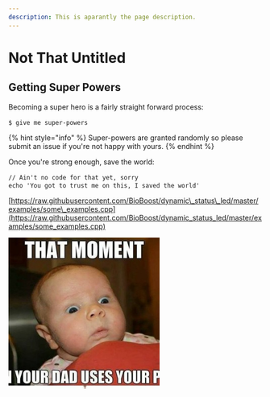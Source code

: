 ```yaml
---
description: This is aparantly the page description.
---
```


# Not That Untitled

## Getting Super Powers

Becoming a super hero is a fairly straight forward process:

```
$ give me super-powers
```

{% hint style="info" %}
 Super-powers are granted randomly so please submit an issue if you're not happy with yours.
{% endhint %}

Once you're strong enough, save the world:

```
// Ain't no code for that yet, sorry
echo 'You got to trust me on this, I saved the world'
```

  


[https://raw.githubusercontent.com/BioBoost/dynamic\_status\_led/master/examples/some\_examples.cpp](https://raw.githubusercontent.com/BioBoost/dynamic_status_led/master/examples/some_examples.cpp)



![Image caption of meme](.gitbook/assets/funny-little-baby-300x300.jpg)

